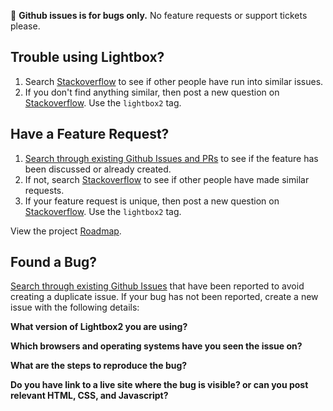 <!-- GYM MANAGEMENT SYSTEM BY PEACE OLORUNTOBA C.E.O. PEASCAINC
	 You can contact me on gmail @ profprincepeace@gmail.com or peascainc@gmail.com
	 You can also call me or whatsapp me on +2348166846226 -->

🐛 **Github issues is for bugs only.** No feature requests or support tickets please.

## Trouble using Lightbox?

1. Search [Stackoverflow](https://stackoverflow.com/questions/tagged/lightbox2) to see if other people have run into similar issues.
3. If you don't find anything similar, then post a new question on [Stackoverflow](https://stackoverflow.com/questions/ask). Use the `lightbox2` tag.

## Have a Feature Request?

1. [Search through existing Github Issues and PRs](https://github.com/lokesh/lightbox2/issues) to see if the feature has been discussed or already created.
2. If not, search [Stackoverflow](https://stackoverflow.com/questions/tagged/lightbox2) to see if other people have made similar requests.
3. If your feature request is unique, then post a new question on [Stackoverflow](https://stackoverflow.com/questions/ask). Use the `lightbox2` tag.

View the project [Roadmap](https://github.com/lokesh/lightbox2/blob/master/ROADMAP.md).


## Found a Bug?

[Search through existing Github Issues](https://github.com/lokesh/lightbox2/issues) that have been reported to avoid creating a duplicate issue. If your bug has not been reported, create a new issue with the following details:

**What version of Lightbox2 you are using?**

**Which browsers and operating systems have you seen the issue on?**

**What are the steps to reproduce the bug?**

**Do you have link to a live site where the bug is visible? or can you post relevant HTML, CSS, and Javascript?**
